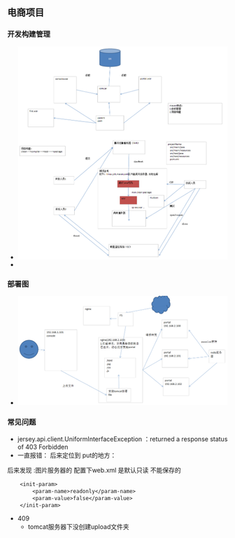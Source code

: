 ## 电商项目

### 开发构建管理
* ![deploy img](https://github.com/unknow16/ecps-parent/raw/master/screenshots/build.png)
* 

### 部署图
* ![deploy img](https://github.com/unknow16/ecps-parent/raw/master/screenshots/deploy.png)

### 常见问题
* jersey.api.client.UniformInterfaceException ：returned a response status of 403 Forbidden
* 一直报错：
后来定位到 put的地方：

后来发现 :图片服务器的 配置下web.xml
是默认只读  不能保存的

        <init-param>
        	<param-name>readonly</param-name>
        	<param-value>false</param-value>
        </init-param>

* 409
	* tomcat服务器下没创建upload文件夹

